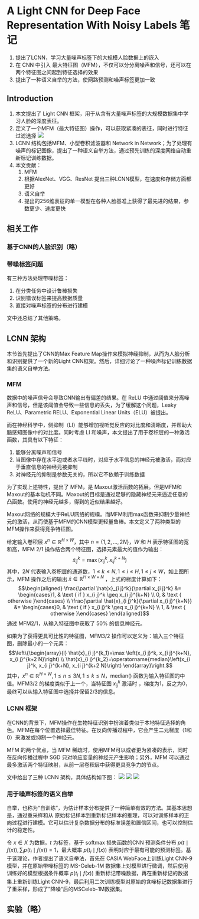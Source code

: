 # A Light CNN for Deep Face Representation With Noisy Labels 笔记

1. 提出了LCNN，学习大量噪声标签下的大规模人脸数据上的嵌入
2. 在 CNN 中引入 最大特征图（MFM），不仅可以分分离噪声和信号，还可以在两个特征图之间起到特征选择的效果
3. 提出了一种语义自举的方法，使网路预测和噪声标签更加一致

## Introduction
1. 本文提出了 Light CNN 框架，用于从含有大量噪声标签的大规模数据集中学习人脸的深度表征。
2. 定义了一个MFM（最大特征图）操作，可以获取紧凑的表征，同时进行特征过滤选择
![](./image/Pasted%20image%2020221011201306.png)
3. LCNN 结构包括MFM、小型卷积滤波器和 Network in Network；为了处理有噪声的标记图像，提出了一种语义自举方法，通过预先训练的深度网络自动重新标记训练数据。
4. 本文贡献：
	1. MFM
	2. 根据AlexNet、VGG、ResNet 提出三种LCNN模型，在速度和存储方面都更好
	3. 语义自举
	4. 提出的256维表征的单一模型在各种人脸基准上获得了最先进的结果，参数更少、速度更快

## 相关工作
### 基于CNN的人脸识别（略）
### 带噪标签问题
有三种方法处理带噪标签：
1. 在分类任务中设计鲁棒损失
2. 识别错误标签来提高数据质量
3. 直接对噪声标签的分布进行建模

文中还总结了其他策略。


## LCNN 架构
本节首先提出了CNN的Max Feature Map操作来模拟神经抑制，从而为人脸分析和识别提供了一个新的Light CNN框架。然后，详细讨论了一种噪声标记训练数据集的语义自举方法。

### MFM
数据中的噪声信号会导致CNN输出有偏差的结果。在 ReLU 中通过阈值来分离噪声和信号，但是该阈值会导致一些信息的丢失，为了缓解这个问题，Leaky ReLU、Parametric RELU、Exponential Linear Units（ELU）被提出。

而在神经科学中，侧抑制（LI）能够增加视听觉反应的对比度和清晰度，并帮助大脑感知图像中的对比度。同时考虑 LI 和噪声，本文提出了用于卷积层的一种激活函数，其具有以下特征：
1. 能够分离噪声和信号
2. 当图像中存在水平边或者水平线时，对应于水平信息的神经元被激活，而对应于垂直信息的神经元被抑制
3. 对神经元的抑制是参数无关的，所以它不依赖于训练数据

为了实现上述特性，提出了 MFM，是 Maxout激活函数的拓展。但是MFM和Maxout的基本动机不同。Maxout的目标是通过足够的隐藏神经元来逼近任意的凸函数。使用的神经元越多，得到的近似结果越好。

Maxout网络的规模大于ReLU网络的规模。而MFM利用max函数来抑制少量神经元的激活，从而使基于MFM的CNN模型更轻量鲁棒。本文定义了两种类型的MFM操作来获得竞争特征图。

给定输入卷积层 $x^n \in \mathbb{R}^{H \times W}$，其中 $n=\{1,2,\dots,2N\}$，$W$ 和 $H$ 表示特征图的宽和高，MFM 2/1 操作结合两个特征图，选择元素最大的值作为输出：
$$\hat{x}_{i j}^k=\max \left(x_{i j}^k, x_{i j}^{k+N}\right)$$
其中，$2N$ 代表输入卷积层的通道数，$1\leq k\leq N, 1 \leq i \leq H, 1 \leq j \leq W$，如上图所示，MFM 操作之后的输出 $\hat{x} \in \mathbb{R}^{H\times W\times N}$ ，上式的梯度计算如下：
$$\begin{aligned}
\frac{\partial \hat{x}_{i j}^k}{\partial x_{i j}^k} &= \begin{cases}1, & \text { if } x_{i j}^k \geq x_{i j}^{k+N} \\
0, & \text { otherwise }\end{cases} \\
\frac{\partial \hat{x}_{i j}^k}{\partial x_{i j}^{k+N}} &= \begin{cases}0, & \text { if } x_{i j}^k \geq x_{i j}^{k+N} \\
1, & \text { otherwise }\end{cases}
\end{aligned}$$
通过 MFM2/1，从输入特征图中获取了 50% 的信息神经元。 

如果为了获得更具可比性的特征图，MFM3/2 操作可以定义为：输入三个特征图，删除最小的一个元素：
$$\left\{\begin{array}{l}
\hat{x}_{i j}^{k_1}=\max \left(x_{i j}^k, x_{i j}^{k+N}, x_{i j}^{k+2 N}\right) \\
\hat{x}_{i j}^{k_2}=\operatorname{median}\left(x_{i j}^k, x_{i j}^{k+N}, x_{i j}^{k+2 N}\right)
\end{array}\right.$$
其中，$x^n \in \mathbb{R}^{H\times W}, 1\leq n \leq 3N, 1 \leq k \leq N$，median() 函数为输入特征图的中值。MFM3/2 的梯度类似于上一个，当特征图 $x^k_{ij}$ 激活时 ，梯度为1，反之为0，最终可以从输入特征图中选择并保留2/3的信息。

### LCNN 框架
在CNN的背景下，MFM操作在生物特征识别中扮演着类似于本地特征选择的角色。MFM在每个位置选择最佳特征。在反向传播过程中，它会产生二元梯度（1和0）来激发或抑制一个神经元。

MFM 的两个优点，当 MFM 稀疏时，使用MFM可以或者更为紧凑的表示，同时在反向传播过程中 SGD 只对响应变量的神经元产生影响；另外，MFM 可以通过最多激活两个特征映射，从前一层卷积层中获得更具竞争力的节点。

文中给出了三种 LCNN 架构，具体结构如下图：
![](./image/Pasted%20image%2020221011215810.png)
![](./image/Pasted%20image%2020221011215819.png)
![](./image/Pasted%20image%2020221011215830.png)
### 用于噪声标签的语义自举
自举，也称为“自训练”，为估计样本分布提供了一种简单有效的方法。其基本思想是，通过重采样和从 原始标记样本到重新标记样本的推理，可以对训练样本的正向过程进行建模。它可以估计复杂数据分布的标准误差和置信区间，也可以控制估计的稳定性。

令 $x \in X$ 为数据，$t$ 为标签，基于 softmax 损失函数的CNN 预测条件分布 $p(t \mid f(x)), \sum_i p\left(t_i \mid f(x)\right)=1$，最大概率 $p\left(t_i \mid f(x)\right)$ 表明对应于最有可能的预测标签。基于该理论，作者提出了语义自举法，首先在 CASIA WebFace上训练Light CNN-9模型，并在原始带噪标签的 MS-Celeb-1M 数据集上对模型进行微调，然后使用训练好的模型根据条件概率 $p\left(t_i \mid f(x)\right)$ 重新标记带噪数据，再在重新标记的数据集上重新训练Light CNN-9，最后利用二次训练模型对原始的含噪标记数据集进行了重采样，形成了”降噪“后的MSCeleb-1M数据集。

## 实验（略）